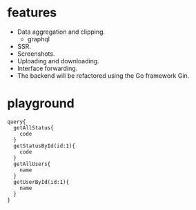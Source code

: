 # features

- Data aggregation and clipping.
  - graphql
- SSR.
- Screenshots.
- Uploading and downloading.
- Interface forwarding.
- The backend will be refactored using the Go framework Gin.

# playground

```
query{
  getAllStatus{
    code
  }
  getStatusById(id:1){
    code
  }
  getAllUsers{
    name
  }
  getUserById(id:1){
    name
  }
}

```
